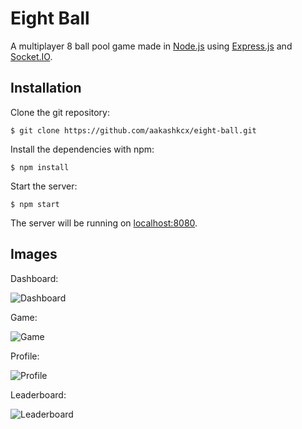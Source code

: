 # Eight Ball

A multiplayer 8 ball pool game made in [Node.js](https://nodejs.org/) using [Express.js](https://expressjs.com/) and [Socket.IO](https://socket.io/).

## Installation

Clone the git repository:

```shell
$ git clone https://github.com/aakashkcx/eight-ball.git
```

Install the dependencies with npm:

```shell
$ npm install
```

Start the server:

```shell
$ npm start
```

The server will be running on [localhost:8080](http://localhost:8080/).

## Images

Dashboard:

![Dashboard](https://i.imgur.com/jUVF5VM.png)

Game:

![Game](https://i.imgur.com/TuLkajR.png)

Profile:

![Profile](https://i.imgur.com/Euju0cU.png)

Leaderboard:

![Leaderboard](https://i.imgur.com/KSHzVNm.png)